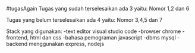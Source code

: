 #tugasAgain
Tugas yang sudah terselesaikan ada 3 yaitu:
Nomor 1,2 dan 6

Tugas yang belum terselesaikan ada 4 yaitu:
Nomor 3,4,5 dan 7

Stack yang digunakan:
-text editor visual studio code
-browser chrome
-frontend, html dan css
-bahasa pemograman javascript
-dbms mysql
-backend menggunakan express, nodejs